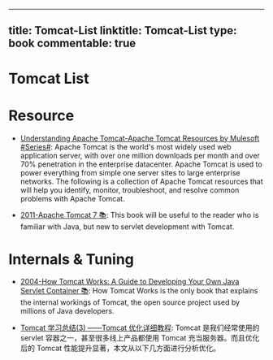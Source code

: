 
---
title: Tomcat-List
linktitle: Tomcat-List
type: book
commentable: true
---

# Tomcat List

# Resource

- [Understanding Apache Tomcat-Apache Tomcat Resources by Mulesoft #Series#](https://www.mulesoft.com/cn/tcat/understanding-apache-tomcat): Apache Tomcat is the world's most widely used web application server, with over one million downloads per month and over 70% penetration in the enterprise datacenter. Apache Tomcat is used to power everything from simple one server sites to large enterprise networks. The following is a collection of Apache Tomcat resources that will help you identify, monitor, troubleshoot, and resolve common problems with Apache Tomcat.

- [2011-Apache Tomcat 7 📚](http://www.gocit.vn/files/Apress.Apache.Tomcat.7-www.gocit.vn.pdf): This book will be useful to the reader who is familiar with Java, but new to servlet development with Tomcat.

# Internals & Tuning

- [2004-How Tomcat Works: A Guide to Developing Your Own Java Servlet Container 📚](https://parg.co/UP0): How Tomcat Works is the only book that explains the internal workings of Tomcat, the open source project used by millions of Java developers.

- [Tomcat 学习总结(3) ——Tomcat 优化详细教程](http://blog.csdn.net/u012562943/article/details/51441157): Tomcat 是我们经常使用的 servlet 容器之一，甚至很多线上产品都使用 Tomcat 充当服务器。而且优化后的 Tomcat 性能提升显著，本文从以下几方面进行分析优化。

    